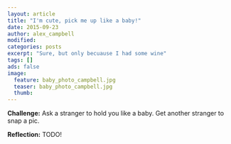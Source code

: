 ```yaml
---
layout: article
title: "I'm cute, pick me up like a baby!"
date: 2015-09-23
author: alex_campbell
modified:
categories: posts
excerpt: "Sure, but only becuause I had some wine"
tags: []
ads: false
image:
  feature: baby_photo_campbell.jpg
  teaser: baby_photo_campbell.jpg
  thumb:
---
```


**Challenge:** Ask a stranger to hold you like a baby.  Get another stranger to snap a pic.


**Reflection:** 
TODO!
